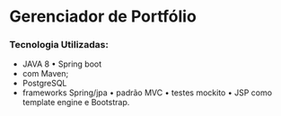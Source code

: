 # Gerenciador de Portfólio

### Tecnologia Utilizadas:
* JAVA 8
•	Spring boot
* com Maven;
* PostgreSQL
* frameworks Spring/jpa
•	padrão MVC
•	testes mockito
•	JSP como template engine e Bootstrap.
